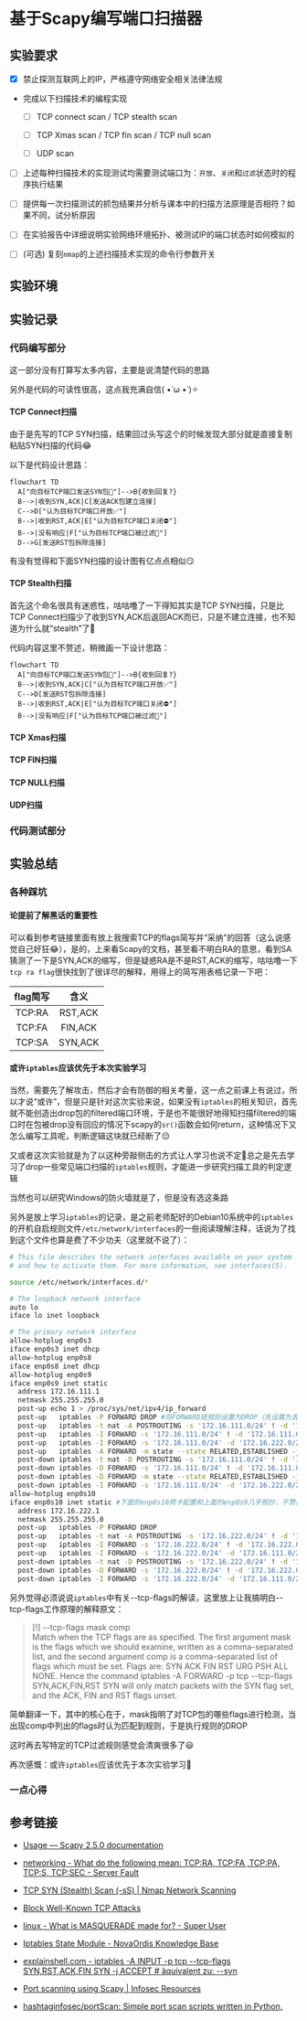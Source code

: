 # 基于Scapy编写端口扫描器

## 实验要求

- [x] 禁止探测互联网上的IP，严格遵守网络安全相关法律法规

- 完成以下扫描技术的编程实现

  - [ ] TCP connect scan / TCP stealth scan

  - [ ] TCP Xmas scan / TCP fin scan / TCP null scan

  - [ ] UDP scan

- [ ] 上述每种扫描技术的实现测试均需要测试端口为：`开放`、`关闭`和`过滤`状态时的程序执行结果

- [ ] 提供每一次扫描测试的抓包结果并分析与课本中的扫描方法原理是否相符？如果不同，试分析原因

- [ ] 在实验报告中详细说明实验网络环境拓扑、被测试IP的端口状态时如何模拟的

- [ ] (可选) 复刻`nmap`的上述扫描技术实现的命令行参数开关

## 实验环境

## 实验记录

### 代码编写部分

这一部分没有打算写太多内容，主要是说清楚代码的思路

另外是代码的可读性很高，这点我充满自信( •̀ ω •́ )✧

#### TCP Connect扫描

由于是先写的TCP SYN扫描，结果回过头写这个的时候发现大部分就是直接复制粘贴SYN扫描的代码😂

以下是代码设计思路：

```mermaid
flowchart TD
  A["向目标TCP端口发送SYN包📶"]-->B{收到回复?}
  B-->|收到SYN,ACK|C[发送ACK包建立连接]
  C-->D["认为目标TCP端口开放✅"]
  B-->|收到RST,ACK|E["认为目标TCP端口关闭⛔"]
  B-->|没有响应|F["认为目标TCP端口被过滤🚮"] 
  D-->G[发送RST包拆除连接]
```

有没有觉得和下面SYN扫描的设计图有亿点点相似😏

#### TCP Stealth扫描

首先这个命名很具有迷惑性，咕咕噜了一下得知其实是TCP SYN扫描，只是比TCP Connect扫描少了收到SYN,ACK后返回ACK而已，只是不建立连接，也不知道为什么就“stealth”了🤔

代码内容这里不赘述，稍微画一下设计思路：

```mermaid
flowchart TD
  A["向目标TCP端口发送SYN包📶"]-->B{收到回复?}
  B-->|收到SYN,ACK|C["认为目标TCP端口开放✅"]
  C-->D[发送RST包拆除连接]
  B-->|收到RST,ACK|E["认为目标TCP端口关闭⛔"]
  B-->|没有响应|F["认为目标TCP端口被过滤🚮"]
```

#### TCP Xmas扫描

#### TCP FIN扫描

#### TCP NULL扫描

#### UDP扫描

### 代码测试部分

## 实验总结

### 各种踩坑

#### 论提前了解黑话的重要性

可以看到参考链接里面有放上我搜索TCP的flags简写并“采纳”的回答（这么说感觉自己好狂😂），是的，上来看Scapy的文档，甚至看不明白RA的意思，看到SA猜测了一下是SYN,ACK的缩写，但是疑惑RA是不是RST,ACK的缩写，咕咕噜一下`tcp ra flag`很快找到了很详尽的解释，用得上的简写用表格记录一下吧：

flag简写|含义
:-:|:-:
TCP:RA|RST,ACK
TCP:FA|FIN,ACK
TCP:SA|SYN,ACK

#### 或许`iptables`应该优先于本次实验学习

当然，需要先了解攻击，然后才会有防御的相关考量，这一点之前课上有说过，所以才说“或许”，但是只是针对这次实验来说，如果没有`iptables`的相关知识，首先就不能创造出drop包的filtered端口环境，于是也不能很好地得知扫描filtered的端口时在包被drop没有回应的情况下scapy的`sr()`函数会如何return，这种情况下又怎么编写工具呢，判断逻辑这块就已经断了😔

又或者这次实验就是为了以这种旁敲侧击的方式让人学习也说不定🤔总之是先去学习了drop一些常见端口扫描的`iptables`规则，才能进一步研究扫描工具的判定逻辑

当然也可以研究Windows的防火墙就是了，但是没有选这条路

另外是放上学习`iptables`的记录，是之前老师配好的Debian10系统中的`iptables`的开机自启规则文件`/etc/network/interfaces`的一些阅读理解注释，话说为了找到这个文件也算是费了不少功夫（这里就不说了）：

```bash
# This file describes the network interfaces available on your system
# and how to activate them. For more information, see interfaces(5).

source /etc/network/interfaces.d/*

# The loopback network interface
auto lo
iface lo inet loopback

# The primary network interface
allow-hotplug enp0s3
iface enp0s3 inet dhcp
allow-hotplug enp0s8
iface enp0s8 inet dhcp
allow-hotplug enp0s9
iface enp0s9 inet static
  address 172.16.111.1
  netmask 255.255.255.0
  post-up echo 1 > /proc/sys/net/ipv4/ip_forward
  post-up   iptables -P FORWARD DROP #将FORWARD链规则设置为DROP（先设置为丢弃所有包，随后再一条条添加白名单规则的意思吧）
  post-up   iptables -t nat -A POSTROUTING -s '172.16.111.0/24' ! -d '172.16.111.0/24' -o enp0s3 -j MASQUERADE #选择nat表，向POSTROUTING链追加：出口为enp0s3的源网段“172.16.111.0/24”到目的网段非“172.16.111.0/24”的流量，规则为MASQUERADE（查了一下这个MASQUERADE规则，个人觉得的好理解的说法就是构建NAT网络，从出口无法得知入口的网络信息，实现了字面意义上的“Masquerade”，这一条规则的意思大致是172.16.111.0/24网段通过enp0s3访问外部网络要使用NAT逻辑，应该没理解错吧）
  post-up   iptables -I FORWARD -s '172.16.111.0/24' ! -d '172.16.111.0/24' -i enp0s9 -j ACCEPT #向FORWARD链插入：入口为enp0s9的源网段“172.16.111.0/24”到目的网段非“172.16.111.0/24”的流量，规则为ACCEPT（说人话就是允许入口为enp0s9的172.16.111.0/24网段内的主机互相访问）
  post-up   iptables -I FORWARD -s '172.16.111.0/24' -d '172.16.222.0/24' -i enp0s9 -j DROP #向FORWARD链插入：入口为enp0s9的源网段“172.16.111.0/24”到目的网段“172.16.222.0/24”的流量，规则为DROP（说人话就是阻止入口为enp0s9的172.16.111.0/24网段内的主机访问172.16.222.0/24网段）
  post-up   iptables -A FORWARD -m state --state RELATED,ESTABLISHED -j ACCEPT #向FORWARD链追加：匹配state模块中满足RELATED和ESTABLISHED状态的流量，规则为ACCEPT（最开始不是很理解这块，逐一分析就清楚了，首先是ESTABLISHED为防火墙允许且有跟踪的连接状态，RELATED为已经判定为由ESTABLISHED状态的连接生成的主连接之外的连接（好绕救命🤮），翻译过来的话就是防火墙允许的连接和其“子连接”都被允许通过）
  post-down iptables -t nat -D POSTROUTING -s '172.16.111.0/24' ! -d '172.16.111.0/24' -o enp0s3 -j ACCEPT #这里显然是ifdown时进行的操作，删掉之前追加的规则，不详细再写一遍了
  post-down iptables -D FORWARD -s '172.16.111.0/24' ! -d '172.16.111.0/24' -i enp0s9 -j ACCEPT #同样是删除操作
  post-down iptables -D FORWARD -m state --state RELATED,ESTABLISHED -j ACCEPT #仍然是删除操作
  post-down iptables -I FORWARD -s '172.16.111.0/24' -d '172.16.222.0/24' -i enp0s9 -j DROP #这里很有趣，到最后ifdown了仍然要插入阻止172.16.111.0/24内网访问到172.16.222.0/24网段的DROP规则，属于明确划分界限了😂
allow-hotplug enp0s10
iface enp0s10 inet static #下面的enp0s10网卡配置和上面的enp0s9几乎照抄，不赘述了
  address 172.16.222.1
  netmask 255.255.255.0
  post-up   iptables -P FORWARD DROP
  post-up   iptables -t nat -A POSTROUTING -s '172.16.222.0/24' ! -d '172.16.222.0/24' -o enp0s3 -j MASQUERADE
  post-up   iptables -I FORWARD -s '172.16.222.0/24' ! -d '172.16.222.0/24' -i enp0s10 -j ACCEPT
  post-up   iptables -I FORWARD -s '172.16.222.0/24' -d '172.16.111.0/24' -i enp0s10 -j DROP
  post-down iptables -t nat -D POSTROUTING -s '172.16.222.0/24' ! -d '172.16.222.0/24' -o enp0s3 -j MASQUERADE
  post-down iptables -D FORWARD -s '172.16.222.0/24' ! -d '172.16.222.0/24' -i enp0s10 -j ACCEPT
  post-down iptables -I FORWARD -s '172.16.222.0/24' -d '172.16.111.0/24' -i enp0s10 -j DROP
```

另外觉得必须说说`iptables`中有关--tcp-flags的解读，这里放上让我搞明白--tcp-flags工作原理的解释原文：

>[!] --tcp-flags mask comp  
>Match  when  the TCP flags are as specified.  The first argument mask is the flags which we should examine, written as a comma-separated list, and the second argument comp is a comma-separated list of flags which must be set.  Flags are: SYN ACK FIN RST URG PSH ALL NONE.  Hence the command iptables -A FORWARD -p tcp --tcp-flags SYN,ACK,FIN,RST SYN will only match packets with the SYN flag set, and the ACK, FIN and RST flags unset.

简单翻译一下，其中的核心在于，mask指明了对TCP包的哪些flags进行检测，当出现comp中列出的flags时认为匹配到规则，于是执行规则的DROP

这时再去写特定的TCP过滤规则感觉会清爽很多了😃

再次感慨：或许`iptables`应该优先于本次实验学习🤔

### 一点心得

## 参考链接

- [Usage — Scapy 2.5.0 documentation](https://scapy.readthedocs.io/en/latest/usage.html)

- [networking - What do the following mean: TCP:RA, TCP:FA ,TCP:PA, TCP:S, TCP:SEC - Server Fault](https://serverfault.com/questions/1008268/what-do-the-following-mean-tcpra-tcpfa-tcppa-tcps-tcpsec)

- [TCP SYN (Stealth) Scan (-sS) | Nmap Network Scanning](https://nmap.org/book/synscan.html)

- [Block Well-Known TCP Attacks](https://serverfault.com/questions/245711/iptables-tips-tricks/245713#245713)

- [linux - What is MASQUERADE made for? - Super User](https://superuser.com/questions/935969/what-is-masquerade-made-for)

- [Iptables State Module - NovaOrdis Knowledge Base](https://kb.novaordis.com/index.php/Iptables_State_Module)

- [explainshell.com - iptables -A INPUT -p tcp --tcp-flags SYN,RST,ACK,FIN SYN -j ACCEPT # äquivalent zu: --syn](https://explainshell.com/explain?cmd=iptables+-A+INPUT+-p+tcp+--tcp-flags+SYN%2CRST%2CACK%2CFIN+SYN+-j+ACCEPT++%23+%C3%A4quivalent+zu%3A+--syn#)

- [Port scanning using Scapy | Infosec Resources](https://resources.infosecinstitute.com/topic/port-scanning-using-scapy/)

- [hashtaginfosec/portScan: Simple port scan scripts written in Python,](https://github.com/hashtaginfosec/portScan)
